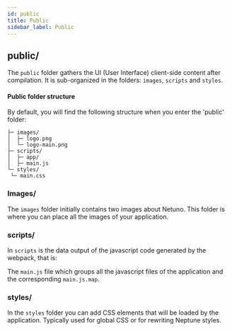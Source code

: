 ```yaml
---
id: public
title: Public
sidebar_label: Public
---
```


## public/

The `public` folder gathers the UI (User Interface) client-side content after compilation. It is sub-organized in the folders: `images`, `scripts` and `styles`.

  #### Public folder structure

  By default, you will find the following structure when you enter the 'public' folder:

  ```plaintext
├─ images/
│  ├─ logo.png
│  └─ logo-main.png
├─ scripts/
│  ├─ app/
│  ├─ main.js
└─ styles/
   └─ main.css

  ```

  ### Images/

  The `images` folder initially contains two images about Netuno.  This folder is where you can place all the images of your application.

  ### scripts/

  In `scripts` is the data output of the javascript code generated by the webpack, that is:
  
  The `main.js` file which groups all the javascript files of the application and the corresponding `main.js.map`.

  ### styles/
  
  In the `styles` folder you can add CSS elements that will be loaded by the application. Typically used for global CSS or for rewriting Neptune styles.
